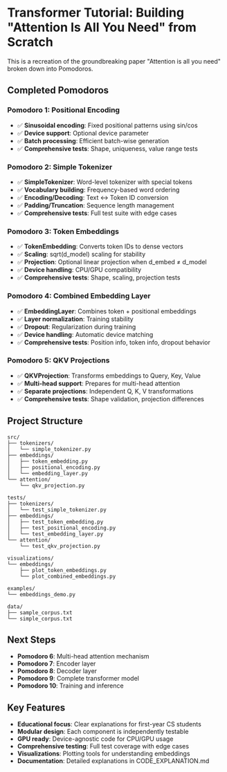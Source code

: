 # Transformer Tutorial: Building "Attention Is All You Need" from Scratch

This is a recreation of the groundbreaking paper "Attention is all you need" broken down into Pomodoros.

## Completed Pomodoros

### Pomodoro 1: Positional Encoding
- ✅ **Sinusoidal encoding**: Fixed positional patterns using sin/cos
- ✅ **Device support**: Optional device parameter
- ✅ **Batch processing**: Efficient batch-wise generation
- ✅ **Comprehensive tests**: Shape, uniqueness, value range tests

### Pomodoro 2: Simple Tokenizer
- ✅ **SimpleTokenizer**: Word-level tokenizer with special tokens
- ✅ **Vocabulary building**: Frequency-based word ordering
- ✅ **Encoding/Decoding**: Text ↔ Token ID conversion
- ✅ **Padding/Truncation**: Sequence length management
- ✅ **Comprehensive tests**: Full test suite with edge cases

### Pomodoro 3: Token Embeddings
- ✅ **TokenEmbedding**: Converts token IDs to dense vectors
- ✅ **Scaling**: sqrt(d_model) scaling for stability
- ✅ **Projection**: Optional linear projection when d_embed ≠ d_model
- ✅ **Device handling**: CPU/GPU compatibility
- ✅ **Comprehensive tests**: Shape, scaling, projection tests

### Pomodoro 4: Combined Embedding Layer
- ✅ **EmbeddingLayer**: Combines token + positional embeddings
- ✅ **Layer normalization**: Training stability
- ✅ **Dropout**: Regularization during training
- ✅ **Device handling**: Automatic device matching
- ✅ **Comprehensive tests**: Position info, token info, dropout behavior

### Pomodoro 5: QKV Projections
- ✅ **QKVProjection**: Transforms embeddings to Query, Key, Value
- ✅ **Multi-head support**: Prepares for multi-head attention
- ✅ **Separate projections**: Independent Q, K, V transformations
- ✅ **Comprehensive tests**: Shape validation, projection differences

## Project Structure

```
src/
├── tokenizers/
│   └── simple_tokenizer.py
├── embeddings/
│   ├── token_embedding.py
│   ├── positional_encoding.py
│   └── embedding_layer.py
└── attention/
    └── qkv_projection.py

tests/
├── tokenizers/
│   └── test_simple_tokenizer.py
├── embeddings/
│   ├── test_token_embedding.py
│   ├── test_positional_encoding.py
│   └── test_embedding_layer.py
└── attention/
    └── test_qkv_projection.py

visualizations/
└── embeddings/
    ├── plot_token_embeddings.py
    └── plot_combined_embeddings.py

examples/
└── embeddings_demo.py

data/
├── sample_corpus.txt
└── simple_corpus.txt
```

## Next Steps

- **Pomodoro 6**: Multi-head attention mechanism
- **Pomodoro 7**: Encoder layer
- **Pomodoro 8**: Decoder layer
- **Pomodoro 9**: Complete transformer model
- **Pomodoro 10**: Training and inference

## Key Features

- **Educational focus**: Clear explanations for first-year CS students
- **Modular design**: Each component is independently testable
- **GPU ready**: Device-agnostic code for CPU/GPU usage
- **Comprehensive testing**: Full test coverage with edge cases
- **Visualizations**: Plotting tools for understanding embeddings
- **Documentation**: Detailed explanations in CODE_EXPLANATION.md